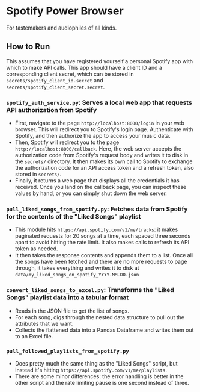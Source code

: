 # Spotify Power Browser

For tastemakers and audiophiles of all kinds.

## How to Run

This assumes that you have registered yourself a personal Spotify app with which to make API calls. This app should have
a client ID and a corresponding client secret, which can be stored in `secrets/spotify_client_id.secret` and 
`secrets/spotify_client_secret.secret`.
### `spotify_auth_service.py`: Serves a local web app that requests API authorization from Spotify
  - First, navigate to the page `http://localhost:8000/login` in your web browser. This will redirect you to Spotify's
    login page. Authenticate with Spotify, and then authorize the app to access your music data.
  - Then, Spotify will redirect you to the page `http://localhost:8000/callback`. Here, the web server accepts the 
  authorization code from Spotify's request body and writes it to disk in the `secrets/` directory. It then makes its 
  own call to Spotify to exchange the authorization code for an API access token and a refresh token, also stored in 
  `secrets/`.
  - Finally, it returns a web page that displays all the credentials it has received. Once you land on the callback 
  page, you can inspect these values by hand, or you can simply shut down the web server.

### `pull_liked_songs_from_spotify.py`: Fetches data from Spotify for the contents of the "Liked Songs" playlist
  - This module hits `https://api.spotify.com/v1/me/tracks`: it makes paginated requests for 20 songs at a time, each
    spaced three seconds apart to avoid hitting the rate limit. It also makes calls to refresh its API token as 
    needed.
  - It then takes the response contents and appends them to a list. Once all the songs have been fetched and there
  are no more requests to page through, it takes everything and writes it to disk at 
  `data/my_liked_songs_on_spotify_YYYY-MM-DD.json`

### `convert_liked_songs_to_excel.py`: Transforms the "Liked Songs" playlist data into a tabular format
  - Reads in the JSON file to get the list of songs.
  - For each song, digs through the nested data structure to pull out the attributes that we want.
  - Collects the flattened data into a Pandas Dataframe and writes them out to an Excel file.

### `pull_followed_playlists_from_spotify.py`
  - Does pretty much the same thing as the "Liked Songs" script, but instead it's hitting 
  `https://api.spotify.com/v1/me/playlists`.
  - There are some minor differences: the error handling is better in the other script and the rate limiting pause is 
  one second instead of three.
